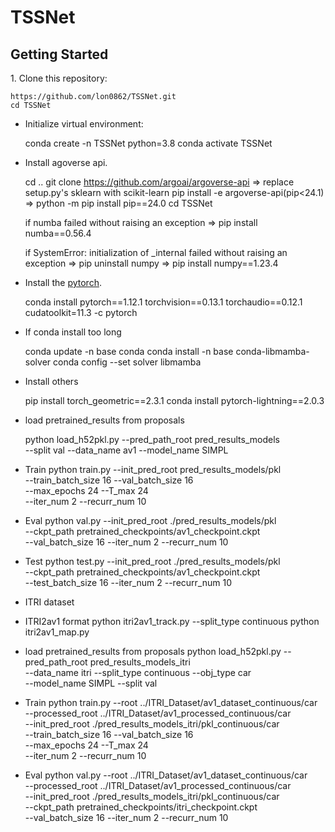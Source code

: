 # TSSNet

## Getting Started

1\. Clone this repository:
```
https://github.com/lon0862/TSSNet.git
cd TSSNet
```

- Initialize virtual environment:

	conda create -n TSSNet python=3.8
	conda activate TSSNet

- Install agoverse api. 

	cd ..
	git clone https://github.com/argoai/argoverse-api
	=> replace setup.py's sklearn with scikit-learn
	pip install -e argoverse-api(pip<24.1)
	=> python -m pip install pip==24.0
	cd TSSNet
	
	if numba failed without raising an exception
	=> pip install numba==0.56.4

	if SystemError: initialization of _internal failed without raising an exception
	=> pip uninstall numpy
	=> pip install numpy==1.23.4

- Install the [pytorch](https://pytorch.org/). 

	conda install pytorch==1.12.1 torchvision==0.13.1 torchaudio==0.12.1 cudatoolkit=11.3 -c pytorch

- If conda install too long 
	
	conda update -n base conda
	conda install -n base conda-libmamba-solver
	conda config --set solver libmamba

- Install others

	pip install torch_geometric==2.3.1
	conda install pytorch-lightning==2.0.3

- load pretrained_results from proposals
	
	python load_h52pkl.py --pred_path_root pred_results_models \
	--split val --data_name av1 --model_name SIMPL

- Train
	python train.py --init_pred_root pred_results_models/pkl \
	--train_batch_size 16 --val_batch_size 16 \
	--max_epochs 24 --T_max 24 \
	--iter_num 2 --recurr_num 10

- Eval 
	python val.py --init_pred_root ./pred_results_models/pkl \
	--ckpt_path pretrained_checkpoints/av1_checkpoint.ckpt \
	--val_batch_size 16 --iter_num 2 --recurr_num 10

- Test 
	python test.py --init_pred_root ./pred_results_models/pkl \
	--ckpt_path pretrained_checkpoints/av1_checkpoint.ckpt \
	--test_batch_size 16 --iter_num 2 --recurr_num 10

- ITRI dataset
- ITRI2av1 format
	python itri2av1_track.py --split_type continuous
	python itri2av1_map.py

- load pretrained_results from proposals
	python load_h52pkl.py --pred_path_root pred_results_models_itri \
	--data_name itri --split_type continuous --obj_type car \
	--model_name SIMPL --split val 

- Train 
	python train.py 
	--root ../ITRI_Dataset/av1_dataset_continuous/car \
	--processed_root ../ITRI_Dataset/av1_processed_continuous/car \
	--init_pred_root ./pred_results_models_itri/pkl_continuous/car \
	--train_batch_size 16 --val_batch_size 16 \
	--max_epochs 24 --T_max 24 \
	--iter_num 2 --recurr_num 10
	

- Eval 
	python val.py --root ../ITRI_Dataset/av1_dataset_continuous/car \
	--processed_root ../ITRI_Dataset/av1_processed_continuous/car \
	--init_pred_root ./pred_results_models_itri/pkl_continuous/car \
	--ckpt_path pretrained_checkpoints/itri_checkpoint.ckpt \
	--val_batch_size 16 --iter_num 2 --recurr_num 10 
